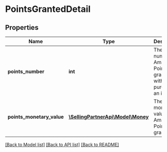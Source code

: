 # PointsGrantedDetail

## Properties
Name | Type | Description | Notes
------------ | ------------- | ------------- | -------------
**points_number** | **int** | The number of Amazon Points granted with the purchase of an item. | [optional] 
**points_monetary_value** | [**\SellingPartnerApi\Model\Money**](Money.md) | The monetary value of the Amazon Points granted. | [optional] 

[[Back to Model list]](../README.md#documentation-for-models) [[Back to API list]](../README.md#documentation-for-api-endpoints) [[Back to README]](../README.md)


